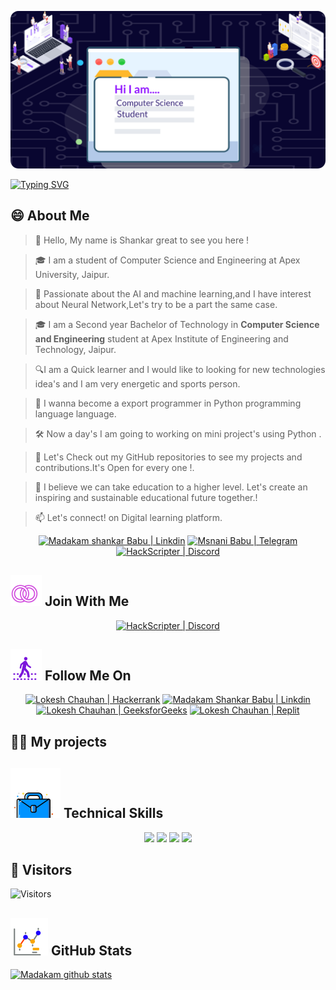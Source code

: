 <!--Banner Start-->

<p align="center">
  <a href="#blank"><img src="icon/Banner.png" alt="Code Joker"></a>
</p>

[![Typing SVG](https://readme-typing-svg.demolab.com?font=Roboto&pause=1000&color=6172FF&center=true&vCenter=true&random=false&width=835&lines=%F0%9F%91%8BHello,+I+am+code+joker+Welcome+to+my+world!%F0%9F%91%8B;+%F0%9F%9A%80+Let's+create+something+new+together!+%F0%9F%9A%80;%E2%9C%A8in+the+virtual+world+of+technology+and+beyond.+%E2%9C%A8)](https://git.io/typing-svg)

<!--Banner End-->
<!--About Me Start-->

## 😄 About Me
> 👋 Hello, My name is Shankar great to see you here !

> 🎓 I am a student of Computer Science and Engineering at Apex University, Jaipur.

> 🌟 Passionate about the AI and machine learning,and I have interest about Neural Network,Let's try to be a part the same case.

>🎓 I am a Second year Bachelor of Technology in <strong>Computer Science and Engineering</strong> student at Apex Institute of Engineering and Technology, Jaipur.

> 🔍I am a Quick learner and I would like to looking for new technologies idea's and I am very energetic and sports person.

> 🌱 I wanna become a export programmer in Python programming language language.

> 🛠 Now a day's I am going to working on mini project's using Python .

> 🔭 Let's Check out my GitHub repositories to see my projects and contributions.It's Open for every one !.

> 💬 I believe we can take education to a higher level. Let's create an inspiring and sustainable educational future together.!

>  📫 Let's connect! on Digital learning platform.

<p align="center">
  <a href="https://www.linkedin.com/in/madakam-shankar-babu-857873295/"><img src="https://img.shields.io/badge/Linkedin-10000?style=plastic&logo=LinkedIn&logoColor=FFFFFF&labelColor=2A79D7&color=2A79D7" alt="Madakam shankar Babu  | Linkdin"/></a>
  <a href="https://t.me/Eeprlogin"><img src="https://img.shields.io/badge/Telegram-100000?style=plastic&logo=Telegram&logoColor=FF&labelColor=070858&color=070858" alt="Msnani Babu | Telegram"/></a>
  <a href="https://discordapp.com/users/shankarbabu_90331"><img src="https://img.shields.io/badge/Discord-100000?style=plastic&logo=discord&logoColor=F7F7F7&labelColor=000DFF&color=000DFF" alt="HackScripter | Discord"/></a>
</p>
<!--About Me End-->

<!-- Join Wiith Me Start-->

## ![Join With Me](/icon/join.svg) Join With Me 
<p align="center">
    <a href="https://discord.gg/kHkqYUWK"><img src="https://img.shields.io/badge/Discord-100000?style=plastic&logo=discord&logoColor=F7F7F7&labelColor=000DFF&color=000DFF" alt="HackScripter | Discord"/>
    </a>

</p>
<!--Join With Me End -->

<!--Follow Me On Start-->
## ![Follow Me](/icon/follow.svg) Follow Me On 
<p>
<p align="center">
    <a href="https://www.hackerrank.com/profile/msbabunani"><img src="https://img.shields.io/badge/Hackerrank-100000?style=plastic&logo=hackerrank&logoColor=FFFFFF&labelColor=42BA3D&color=0EA608" alt="Lokesh Chauhan | Hackerrank"/></a>
   <!-- <a href="https://auth.geeksforgeeks.org/user/lokeshchauhan"><img src="https://img.shields.io/badge/GeeksforGeeks-100000?style=plastic&logo=geeksforgeeks&logoColor=FFFFFF&labelColor=42BA3D&color=23891F" alt="Lokesh Chauhan | GeeksforGeeks"/></a> -->
  <a href="https://www.linkedin.com/in/madakam-shankar-babu-857873295/"><img src="https://img.shields.io/badge/Linkedin-10000?style=plastic&logo=LinkedIn&logoColor=FFFFFF&labelColor=2A79D7&color=2A79D7" alt="Madakam Shankar Babu  | Linkdin"/></a>
  <a href="https://www.geeksforgeeks.org/user/msbabu1bkl/"><img src="https://img.shields.io/badge/GeeksforGeeks-100000?style=plastic&logo=geeksforgeeks&logoColor=FFFFFF&labelColor=42BA3D&color=23891F" alt="Lokesh Chauhan | GeeksforGeeks"/></a>
   <a href="https://replit.com/@msbabunani"><img src="https://img.shields.io/badge/Replit-100000?style=plastic&logo=replit&logoColor=f26207&labelColor=051E59&color=0e1525" alt="Lokesh Chauhan | Replit"/>
    </a>



 

</p>

<!--Follow ME n End-->

<!--My Project Strart-->
## 👨‍💻 My projects
<!--* [Telegram_WebNotifier ](https://github.com/HackResist/TeleTabAlert_Extension) - A Browser Extension Made Using  <strong>JavaScript </strong> for track search website by browser .
* [GeeksForGeeks-POTD](https://github.com/HackResist/GeeksForGeeks-POTD) - Here is GeeksForGeeks Solutions of Problem Of The Day in All Languages. -->
<!--My Project End-->
<!--Technical Skills Start-->
## ![Technical Skills](icon/Skill.svg) Technical Skills
<p align="center">
  <a href="https://www.open-std.org/JTC1/SC22/WG14/">
    <img src="https://skillicons.dev/icons?i=c" /></a>
 <a href=https://www.oracle.com/java/">
    <img src="https://skillicons.dev/icons?i=java" /></a>
 <!--<a href="https://isocpp.org/">
    <img src="https://skillicons.dev/icons?i=cpp" /></a> -->
<a href="https://www.python.org/">
    <img src="https://skillicons.dev/icons?i=py" /></a>
<a href="https://www.gnu.org/software/bash/">
    <img src="https://skillicons.dev/icons?i=bash" /></a>
 <!-- <a href="https://ecma-international.org/publications-and-standards/standards/ecma-262/">
    <img src="https://skillicons.dev/icons?i=js" /></a> -->
      </p>
<!--Technical Skills End-->
<!--Visitors Start-->
<!--Buy With Coffee-->
<!--Find On Petron-->
<!--Donate -->

## 👀 Visitors
![Visitors](https://moe-counter.glitch.me/get/@SHANAKARBABU?theme=rule34)
<!--Visitors End -->
<!--Github Graph Start-->
## ![Github Stats](/icon/graph.svg) GitHub Stats 
[![Madakam github stats](https://github-readme-stats.vercel.app/api?username=SHANAKARBABU&show_icons=true&theme=dark&count_private=true)](https://github.com/SHANKARBABU)
<!--Github Graph End-->
 
